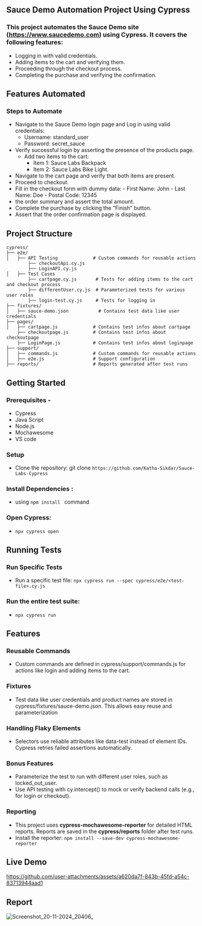 ## Sauce Demo Automation Project Using Cypress
### This project automates the Sauce Demo site (https://www.saucedemo.com) using Cypress. It covers the following features:

  - Logging in with valid credentials.
  - Adding items to the cart and verifying them.
  - Proceeding through the checkout process.
  - Completing the purchase and verifying the confirmation.
    
## Features Automated
### Steps to Automate
- Navigate to the Sauce Demo login page and Log in using valid credentials:
  - Username: standard_user
  - Password: secret_sauce
- Verify successful login by asserting the presence of the products page.
  - Add two items to the cart:
      - Item 1: Sauce Labs Backpack
      - Item 2: Sauce Labs Bike Light.
- Navigate to the cart page and verify that both items are present.
- Proceed to checkout.
- Fill in the checkout form with dummy data:
      - First Name: John
      - Last Name: Doe
      - Postal Code: 12345
-  the order summary and assert the total amount.
- Complete the purchase by clicking the "Finish" button.
- Assert that the order confirmation page is displayed.

## Project Structure 
```plaintext
cypress/
├── e2e/
│   ├── API Testing             # Custom commands for reusable actions
        ├── checkoutApi.cy.js
        ├── LoginAPI.cy.js
│   ├── Test Cases
        ├── cartpage.cy.js       # Tests for adding items to the cart and checkout process
        ├── differentUser.cy.js  # Parameterized tests for various user roles
        ├── login-test.cy.js     # Tests for logging in       
├── fixtures/
│   ├── sauce-demo.json           # Contains test data like user credentials
├── pages/
│   ├── cartpage.js             # Contains test infos about cartpage
    ├── checkoutpage.js         # Contains test infos about checkoutpage
    ├── LoginPage.js            # Contains test infos about loginpage
├── support/
│   ├── commands.js             # Custom commands for reusable actions
│   ├── e2e.js                  # Support configuration
├── reports/                    # Reports generated after test runs
```






## Getting Started 
### Prerequisites - 
  - Cypress
  - Java Script
  - Node.js
  - Mochawesome
  - VS code
### Setup
  - Clone the repository: git clone ``` https://github.com/Katha-Sikdar/Sauce-Labs-Cypress ```
### Install Dependencies : 
  - using ```npm install ``` command
### Open Cypress:
 - ``` npx cypress open ```
   
## Running Tests
### Run Specific Tests 
  - Run a specific test file: ``` npx cypress run --spec cypress/e2e/<test-file>.cy.js ```

### Run the entire test suite: 
  - ``` npx cypress run ```

## Features 
### Reusable Commands
  - Custom commands are defined in cypress/support/commands.js for actions like login and adding items to the cart.
### Fixtures 
  - Test data like user credentials and product names are stored in cypress/fixtures/sauce-demo.json. This allows easy reuse and parameterization
### Handling Flaky Elements
  - Selectors use reliable attributes like data-test instead of element IDs. Cypress retries failed assertions automatically.

### Bonus Features
  - Parameterize the test to run with different user roles, such as locked_out_user.
  - Use API testing with cy.intercept() to mock or verify backend calls (e.g., for
    login or checkout).
    
### Reporting
  - This project uses **cypress-mochawesome-reporter** for detailed HTML reports. Reports are saved in the **cypress/reports** folder after test runs.
  - Install the reporter: ``` npm install --save-dev cypress-mochawesome-reporter ```

## Live Demo

https://github.com/user-attachments/assets/a620da7f-843b-45fd-a54c-83713944aad1


## Report 
 
![Screenshot_20-11-2024_20406_](https://github.com/user-attachments/assets/3e9c2ad1-0a36-4450-9497-58006abfe241)




